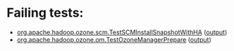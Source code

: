 # Failing tests: 

 * [org.apache.hadoop.ozone.scm.TestSCMInstallSnapshotWithHA](hadoop-ozone/integration-test/org.apache.hadoop.ozone.scm.TestSCMInstallSnapshotWithHA.txt) ([output](hadoop-ozone/integration-test/org.apache.hadoop.ozone.scm.TestSCMInstallSnapshotWithHA-output.txt))
 * [org.apache.hadoop.ozone.om.TestOzoneManagerPrepare](hadoop-ozone/integration-test/org.apache.hadoop.ozone.om.TestOzoneManagerPrepare.txt) ([output](hadoop-ozone/integration-test/org.apache.hadoop.ozone.om.TestOzoneManagerPrepare-output.txt))
